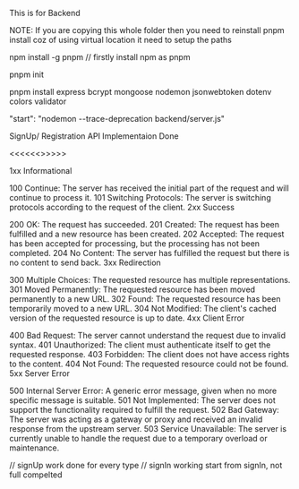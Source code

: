This is for Backend

NOTE: If you are copying this whole folder then you need to reinstall pnpm install coz of using virtual location it need to setup the paths

npm install -g pnpm  // firstly install npm as pnpm

pnpm init

pnpm install express bcrypt mongoose nodemon jsonwebtoken dotenv colors validator


"start": "nodemon --trace-deprecation backend/server.js"  <!-- setting the script for running the server --> 

SignUp/ Registration API Implementaion Done


<<<<<<<Status Codes>>>>>>

1xx Informational

100 Continue: The server has received the initial part of the request and will continue to process it.
101 Switching Protocols: The server is switching protocols according to the request of the client.
2xx Success

200 OK: The request has succeeded.
201 Created: The request has been fulfilled and a new resource has been created.
202 Accepted: The request has been accepted for processing, but the processing has not been completed.
204 No Content: The server has fulfilled the request but there is no content to send back.
3xx Redirection

300 Multiple Choices: The requested resource has multiple representations.
301 Moved Permanently: The requested resource has been moved permanently to a new URL.
302 Found: The requested resource has been temporarily moved to a new URL.
304 Not Modified: The client's cached version of the requested resource is up to date.
4xx Client Error

400 Bad Request: The server cannot understand the request due to invalid syntax.
401 Unauthorized: The client must authenticate itself to get the requested response.
403 Forbidden: The client does not have access rights to the content.
404 Not Found: The requested resource could not be found.
5xx Server Error

500 Internal Server Error: A generic error message, given when no more specific message is suitable.
501 Not Implemented: The server does not support the functionality required to fulfill the request.
502 Bad Gateway: The server was acting as a gateway or proxy and received an invalid response from the upstream server.
503 Service Unavailable: The server is currently unable to handle the request due to a temporary overload or maintenance.





// signUp work done for every type
// signIn working start from signIn, not full compelted